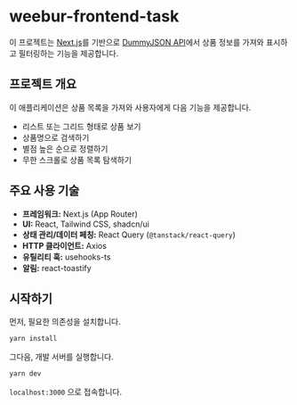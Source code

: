 # weebur-frontend-task

이 프로젝트는 [Next.js](https://nextjs.org/)를 기반으로 [DummyJSON API](https://dummyjson.com/docs/products)에서 상품 정보를 가져와 표시하고 필터링하는 기능을 제공합니다.

## 프로젝트 개요

이 애플리케이션은 상품 목록을 가져와 사용자에게 다음 기능을 제공합니다.
- 리스트 또는 그리드 형태로 상품 보기
- 상품명으로 검색하기
- 별점 높은 순으로 정렬하기
- 무한 스크롤로 상품 목록 탐색하기

## 주요 사용 기술

- **프레임워크:** Next.js (App Router)
- **UI:** React, Tailwind CSS, shadcn/ui
- **상태 관리/데이터 페칭:** React Query (`@tanstack/react-query`)
- **HTTP 클라이언트:** Axios
- **유틸리티 훅:** usehooks-ts
- **알림:** react-toastify

## 시작하기

먼저, 필요한 의존성을 설치합니다.

```bash
yarn install
```

그다음, 개발 서버를 실행합니다.

```bash
yarn dev
```
```localhost:3000``` 으로 접속합니다.